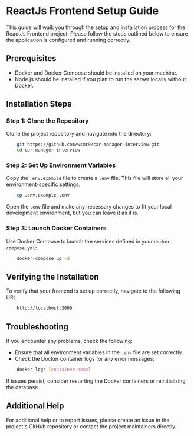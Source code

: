 # ReactJs Frontend Setup Guide

This guide will walk you through the setup and installation process for the ReactJs Frontend project. Please follow the steps outlined below to ensure the application is configured and running correctly.

## Prerequisites

- Docker and Docker Compose should be installed on your machine.
- Node.js should be installed if you plan to run the server locally without Docker.

## Installation Steps

### Step 1: Clone the Repository

Clone the project repository and navigate into the directory:

```bash
    git https://github.com/wsmr9/car-manager-interview.git
    cd car-manager-interview
```

### Step 2: Set Up Environment Variables

Copy the `.env.example` file to create a `.env` file. This file will store all your environment-specific settings.

```bash
    cp .env.example .env
```

Open the `.env` file and make any necessary changes to fit your local development environment, but you can leave it as it is.


### Step 3: Launch Docker Containers


Use Docker Compose to launch the services defined in your `docker-compose.yml`:

```bash
    docker-compose up -d
```

Verifying the Installation
--------------------------

To verify that your frontend is set up correctly, navigate to the following URL.

```bash
    http://localhost:3000
```

Troubleshooting
---------------

If you encounter any problems, check the following:
- Ensure that all environment variables in the `.env` file are set correctly.
- Check the Docker container logs for any error messages:

```bash
    docker logs [container-name]
```

If issues persist, consider restarting the Docker containers or reinitializing the database.

Additional Help
---------------

For additional help or to report issues, please create an issue in the project's GitHub repository or contact the project maintainers directly.
